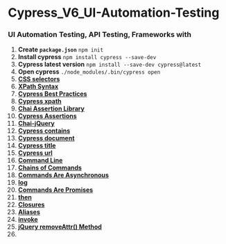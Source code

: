 # Cypress_V6_UI-Automation-Testing
### UI Automation Testing, API Testing, Frameworks with

1. **Create `package.json`**
    ```npm init```
2. **Install cypress**
    ```npm install cypress --save-dev```
3. **Cypress latest version**
    ```npm install --save-dev cypress@latest```
4. **Open cypress**
    ```./node_modules/.bin/cypress open```
5. **[CSS selectors](https://developer.mozilla.org/en-US/docs/Web/CSS/CSS_Selectors)**
6. **[XPath Syntax](https://www.w3schools.com/xml/xpath_syntax.asp)**
7. **[Cypress Best Practices](https://docs.cypress.io/guides/references/best-practices#Organizing-Tests-Logging-In-Controlling-State)**
8. **[Cypress xpath](https://github.com/cypress-io/cypress-xpath)**
9. **[Chai Assertion Library](https://www.chaijs.com/)**
10. **[Cypress Assertions](https://docs.cypress.io/guides/references/assertions#Chai)**
11. **[Chai-jQuery](https://docs.cypress.io/guides/references/assertions#Chai-jQuery)**
12. **[Cypress contains](https://docs.cypress.io/api/commands/contains#Syntax)**
13. **[Cypress document](https://docs.cypress.io/api/commands/document#Syntax)**
14. **[Cypress title](https://docs.cypress.io/api/commands/title#Syntax)**
15. **[Cypress url](https://docs.cypress.io/api/commands/url#Syntax)**
16. **[Command Line](https://docs.cypress.io/guides/guides/command-line#Installation)**
17. **[Chains of Commands](https://docs.cypress.io/guides/core-concepts/introduction-to-cypress#Chains-of-Commands)**
18. **[Commands Are Asynchronous](https://docs.cypress.io/guides/core-concepts/introduction-to-cypress#Commands-Are-Asynchronous)**
19. **[log](https://docs.cypress.io/api/commands/log)**
20. **[Commands Are Promises](https://docs.cypress.io/guides/core-concepts/introduction-to-cypress#Commands-Are-Promises)**
21. **[then](https://docs.cypress.io/api/commands/then#Syntax)**
22. **[Closures](https://docs.cypress.io/guides/core-concepts/variables-and-aliases#Closures)**
23. **[Aliases](https://docs.cypress.io/guides/core-concepts/variables-and-aliases#Aliases)**
24. **[invoke](https://docs.cypress.io/api/commands/invoke#Syntax)**
25. **[jQuery removeAttr() Method](https://www.w3schools.com/jquery/html_removeattr.asp)**
26. 

